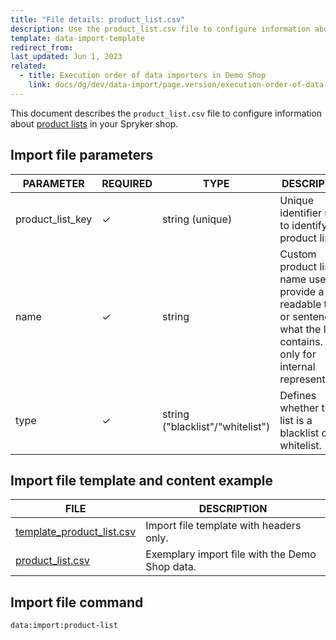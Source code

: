 ```yaml
---
title: "File details: product_list.csv"
description: Use the product_list.csv file to configure information about product lists in your Spryker shop.
template: data-import-template
redirect_from:
last_updated: Jun 1, 2023
related:
  - title: Execution order of data importers in Demo Shop
    link: docs/dg/dev/data-import/page.version/execution-order-of-data-importers.html
---
```


This document describes the `product_list.csv` file to configure information about [product lists](/docs/pbc/all/product-information-management/{{page.version}}/base-shop/feature-overviews/product-lists-feature-overview.html) in your Spryker shop.

## Import file parameters

| PARAMETER | REQUIRED |  TYPE | DESCRIPTION |
| --- | --- | --- | --- |
| product_list_key | &check; | string (unique) | Unique identifier used to identify a product list. |
|name|&check;|string|Custom product list name used to provide a readable title or sentence of what the list contains. Used only for internal representation.|
|type|&check;|string ("blacklist"/"whitelist")|Defines whether the list is a blacklist or a whitelist.|

## Import file template and content example

| FILE | DESCRIPTION |
|---|---|
| [template_product_list.csv](https://spryker.s3.eu-central-1.amazonaws.com/docs/pbc/all/product-information-management/base-shop/import-and-export-data/file-details-product-list.csv.md/template_product_list.csv)| Import file template with headers only. |
| [product_list.csv](https://spryker.s3.eu-central-1.amazonaws.com/docs/pbc/all/product-information-management/base-shop/import-and-export-data/file-details-product-list.csv.md/product_list.csv) | Exemplary import file with the Demo Shop data. |

## Import file command

```bash
data:import:product-list
```
